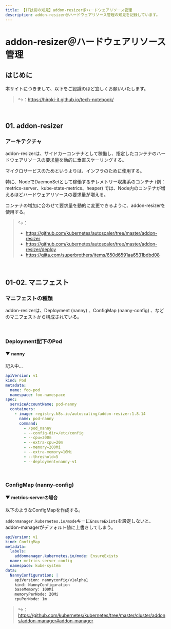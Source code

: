 ```yaml
---
title: 【IT技術の知見】addon-resizer＠ハードウェアリソース管理
description: addon-resizer＠ハードウェアリソース管理の知見を記録しています。
---
```


# addon-resizer＠ハードウェアリソース管理

## はじめに

本サイトにつきまして、以下をご認識のほど宜しくお願いいたします。

> ↪️：<https://hiroki-it.github.io/tech-notebook/>

<br>

## 01. addon-resizer

### アーキテクチャ

addon-resizerは、サイドカーコンテナとして稼働し、指定したコンテナのハードウェアリソースの要求量を動的に垂直スケーリングする。

マイクロサービスのためというよりは、インフラのために使用する。

特に、NodeでDaemonSetとして稼働するテレメトリー収集系のコンテナ (例：metrics-server、kube-state-metrics、heaper) では、Node内のコンテナが増えるほどハードウェアリソースの要求量が増える。

コンテナの増加に合わせて要求量を動的に変更できるように、addon-resizerを使用する。

> ↪️：
>
> - <https://github.com/kubernetes/autoscaler/tree/master/addon-resizer>
> - https://github.com/kubernetes/autoscaler/tree/master/addon-resizer/deploy
> - <https://qiita.com/superbrothers/items/650d6591aa6531bdbd08>

<br>

## 01-02. マニフェスト

### マニフェストの種類

addon-resizerは、Deployment (nanny) 、ConfigMap (nanny-config) 、などのマニフェストから構成されている。

<br>

### Deployment配下のPod

#### ▼ nanny

記入中...

```yaml
apiVersion: v1
kind: Pod
metadata:
  name: foo-pod
  namespace: foo-namespace
spec:
  serviceAccountName: pod-nanny
  containers:
    - image: registry.k8s.io/autoscaling/addon-resizer:1.8.14
      name: pod-nanny
      command:
        - /pod_nanny
        - --config-dir=/etc/config
        - --cpu=300m
        - --extra-cpu=20m
        - --memory=200Mi
        - --extra-memory=10Mi
        - --threshold=5
        - --deployment=nanny-v1
```

<br>

### ConfigMap (nanny-config)

#### ▼ metrics-serverの場合

以下のようなConfigMapを作成する。

`addonmanager.kubernetes.io/mode`キーに`EnsureExists`を設定しないと、addon-managerがデフォルト値に上書きしてしまう。

```yaml
apiVersion: v1
kind: ConfigMap
metadata:
  labels:
    addonmanager.kubernetes.io/mode: EnsureExists
  name: metrics-server-config
  namespace: kube-system
data:
  NannyConfiguration: |
    apiVersion: nannyconfig/v1alpha1
    kind: NannyConfiguration
    baseMemory: 100Mi
    memoryPerNode: 20Mi
    cpuPerNode: 1m
```

> ↪️：<https://github.com/kubernetes/kubernetes/tree/master/cluster/addons/addon-manager#addon-manager>

<br>
